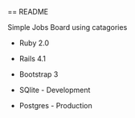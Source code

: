 == README

Simple Jobs Board using catagories

* Ruby 2.0

* Rails 4.1

* Bootstrap 3

* SQlite - Development

* Postgres - Production


